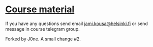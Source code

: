 # [Course material](https://docker-hy.github.io)

If you have any questions send email jami.kousa@helsinki.fi or send message in course telegram group.

Forked by J0ne. A small change #2.
